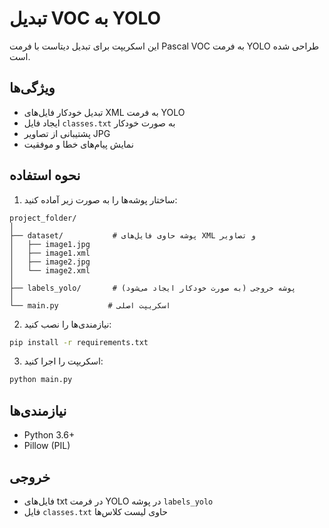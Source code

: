 # تبدیل VOC به YOLO

این اسکریپت برای تبدیل دیتاست با فرمت Pascal VOC به فرمت YOLO طراحی شده است.

## ویژگی‌ها
- تبدیل خودکار فایل‌های XML به فرمت YOLO
- ایجاد فایل `classes.txt` به صورت خودکار
- پشتیبانی از تصاویر JPG
- نمایش پیام‌های خطا و موفقیت

## نحوه استفاده

1. ساختار پوشه‌ها را به صورت زیر آماده کنید:
```
project_folder/
│
├── dataset/           # پوشه حاوی فایل‌های XML و تصاویر
│   ├── image1.jpg
│   ├── image1.xml
│   ├── image2.jpg
│   └── image2.xml
│
├── labels_yolo/       # پوشه خروجی (به صورت خودکار ایجاد می‌شود)
│
└── main.py           # اسکریپت اصلی
```

2. نیازمندی‌ها را نصب کنید:
```bash
pip install -r requirements.txt
```

3. اسکریپت را اجرا کنید:
```bash
python main.py
```

## نیازمندی‌ها
- Python 3.6+
- Pillow (PIL)

## خروجی
- فایل‌های txt در فرمت YOLO در پوشه `labels_yolo`
- فایل `classes.txt` حاوی لیست کلاس‌ها 
